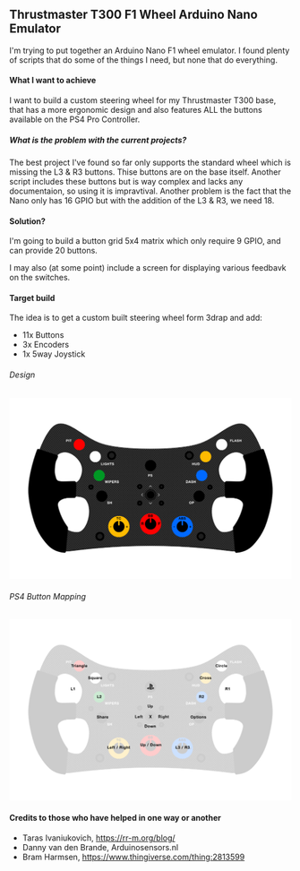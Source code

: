 ## Thrustmaster T300 F1 Wheel Arduino Nano Emulator

I'm trying to put together an Arduino Nano F1 wheel emulator. I found plenty of scripts that do some of the things I need, but none that do everything. 

#### What I want to achieve

I want to build a custom steering wheel for my Thrustmaster T300 base, that has a more ergonomic design and also features ALL the buttons available on the PS4 Pro Controller. 

##### What is the problem with the current projects?

The best project I've found so far only supports the standard wheel which is missing the L3 & R3 buttons. Thise buttons are on the base itself. Another script includes these buttons but is way complex and lacks any documentaion, so using it is impravtival. Another problem is the fact that the Nano only has 16 GPIO but with the addition of the L3 & R3, we need 18.

#### Solution?

I'm going to build a button grid 5x4 matrix which only require 9 GPIO, and can provide 20 buttons.

I may also (at some point) include a screen for displaying various feedbavk on the switches.

#### Target build

The idea is to get a custom built steering wheel form 3drap and add:

* 11x Buttons
* 3x Encoders
* 1x 5way Joystick

###### Design

![GT3FF](images/GT3FF.png)

###### PS4 Button Mapping

![GT3FF](images/GT3FF-PS4.png)

#### Credits to those who have helped in one way or another

* Taras Ivaniukovich, https://rr-m.org/blog/
* Danny van den Brande, Arduinosensors.nl
* Bram Harmsen, https://www.thingiverse.com/thing:2813599

